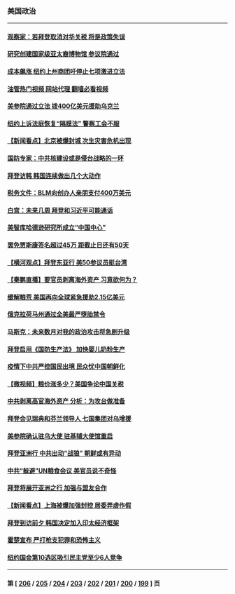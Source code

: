 ### 美国政治
---
#### [观察家：若拜登取消对华关税 将是政策失误](../../pages/ncid1078159/n13741274.md?05202045) 
#### [研究创建国家级亚太裔博物馆 参议院通过](../../pages/ncid1078159/n13741348.md?05202045) 
#### [成本飙涨 纽约上州商团吁停止七项激进立法](../../pages/ncid1078159/n13741314.md?05202045) 
#### [油管热门视频 网站代理 翻墙必看视频](http://209.222.30.114:81/youtube.html?05202045)
#### [美参院通过立法 拨400亿美元援助乌克兰](../../pages/ncid1078159/n13741222.md?05202045) 
#### [纽约上诉法庭恢复“隔膜法” 警察工会不服](../../pages/ncid1078159/n13741334.md?05202045) 
#### [【新闻看点】北京被爆封城 次生灾害危机出现](../../pages/ncid1078159/n13741098.md?05202045) 
#### [国防专家：中共核建设或是侵台战略的一环](../../pages/ncid1078159/n13741297.md?05202045) 
#### [拜登访韩 韩国连续做出几个大动作](../../pages/ncid1078159/n13741304.md?05202045) 
#### [税务文件：BLM向创办人亲朋支付400万美元](../../pages/ncid1078159/n13741108.md?05202045) 
#### [白宫：未来几周 拜登和习近平可能通话](../../pages/ncid1078159/n13741150.md?05202045) 
#### [美智库哈德逊研究所成立“中国中心”](../../pages/ncid1078159/n13741159.md?05202045) 
#### [罢免贾斯康签名超过45万 距截止日还有50天](../../pages/ncid1078159/n13741148.md?05202045) 
#### [【横河观点】拜登东亚行 美50参议员挺台湾](../../pages/ncid1078159/n13741104.md?05202045) 
#### [【秦鹏直播】要官员剥离海外资产 习意欲何为？](../../pages/ncid1078159/n13741091.md?05202045) 
#### [缓解粮荒 美国再向全球紧急援助2.15亿美元](../../pages/ncid1078159/n13741078.md?05202045) 
#### [俄克拉荷马州通过全美最严堕胎禁令](../../pages/ncid1078159/n13741074.md?05202045) 
#### [马斯克：未来数月对我的政治攻击将急剧升级](../../pages/ncid1078159/n13740174.md?05202045) 
#### [拜登启用《国防生产法》 加快婴儿奶粉生产](../../pages/ncid1078159/n13740929.md?05202045) 
#### [疫情下中共严控国民出境 民众忧中国朝鲜化](../../pages/ncid1078159/n13740920.md?05202045) 
#### [【微视频】粮价涨多少？美国争论中国关税](../../pages/ncid1078159/n13740815.md?05202045) 
#### [中共剥离高官海外资产 分析：为攻台做准备](../../pages/ncid1078159/n13740959.md?05202045) 
#### [拜登会见瑞典和芬兰领导人 七国集团对乌增援](../../pages/ncid1078159/n13740812.md?05202045) 
#### [美参院确认驻乌大使 驻基辅大使馆重启](../../pages/ncid1078159/n13740719.md?05202045) 
#### [拜登亚洲行 中共出动“战狼” 朝鲜或有异动](../../pages/ncid1078159/n13740664.md?05202045) 
#### [中共“躲避”UN粮食会议 美官员说不奇怪](../../pages/ncid1078159/n13740742.md?05202045) 
#### [拜登将展开亚洲之行 加强与盟友合作](../../pages/ncid1078159/n13740583.md?05202045) 
#### [【新闻看点】上海被爆加强封控 居委弄虚作假](../../pages/ncid1078159/n13740247.md?05202045) 
#### [拜登到访前夕 韩国决定加入印太经济框架](../../pages/ncid1078159/n13740458.md?05202045) 
#### [霍楚宣布 严打枪支犯罪和恐怖主义](../../pages/ncid1078159/n13740417.md?05202045) 
#### [纽约国会第10选区吸引民主党至少6人竞争](../../pages/ncid1078159/n13740441.md?05202045) 

---
#### 第 [ [206](./206.md?05202045) / [205](./205.md?05202045) / [204](./204.md?05202045) / [203](./203.md?05202045) / [202](./202.md?05202045) / [201](./201.md?05202045) / [200](./200.md?05202045) / [199](./199.md?05202045) ] 页
